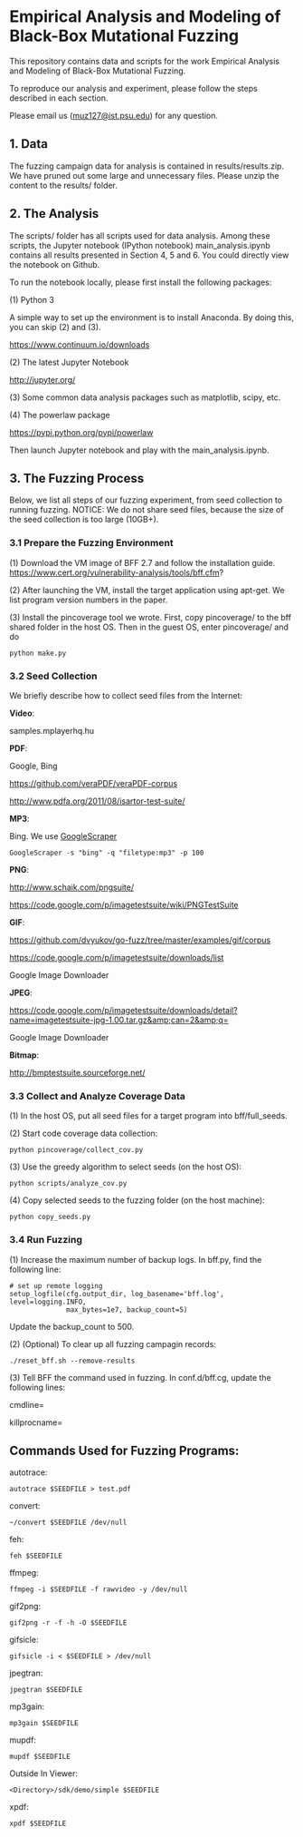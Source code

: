 # Empirical Analysis and Modeling of Black-Box Mutational Fuzzing

This repository contains data and scripts for the work Empirical Analysis and Modeling of Black-Box Mutational Fuzzing. 

To reproduce our analysis and experiment, please follow the steps described in each section.

Please email us (muz127@ist.psu.edu) for any question.


## 1. Data

The fuzzing campaign data for analysis is contained in results/results.zip. We have pruned out some large and unnecessary files.
Please unzip the content to the results/ folder.

## 2. The Analysis

The scripts/ folder has all scripts used for data analysis. Among these scripts, the Jupyter notebook (IPython notebook) 
main_analysis.ipynb contains all results presented in Section 4, 5 and 6. You could directly view the notebook on Github. 

To run the notebook locally, please first install the following packages:

(1) Python 3

A simple way to set up the environment is to install Anaconda. By doing this, you can skip (2) and (3).
	
https://www.continuum.io/downloads

(2) The latest Jupyter Notebook

http://jupyter.org/
  
(3) Some common data analysis packages such as matplotlib, scipy, etc. 

(4) The powerlaw package

https://pypi.python.org/pypi/powerlaw

Then launch Jupyter notebook and play with the main_analysis.ipynb.
	
## 3. The Fuzzing Process

Below, we list all steps of our fuzzing experiment, from seed collection to running fuzzing.
NOTICE: We do not share seed files, because the size of the seed collection is too large (10GB+).

### 3.1 Prepare the Fuzzing Environment

(1) Download the VM image of BFF 2.7 and follow the installation guide.
https://www.cert.org/vulnerability-analysis/tools/bff.cfm?

(2) After launching the VM, install the target application using apt-get. We list program version numbers in the paper.

(3) Install the pincoverage tool we wrote. First, copy pincoverage/ to the bff shared folder in the host OS.
Then in the guest OS, enter pincoverage/ and do

    python make.py

### 3.2 Seed Collection

We briefly describe how to collect seed files from the Internet:

**Video**:

samples.mplayerhq.hu

**PDF**:

Google, Bing

https://github.com/veraPDF/veraPDF-corpus

http://www.pdfa.org/2011/08/isartor-test-suite/

**MP3**:

Bing. We use [GoogleScraper](https://github.com/NikolaiT/GoogleScraper)

    GoogleScraper -s "bing" -q "filetype:mp3" -p 100

**PNG**:

http://www.schaik.com/pngsuite/

https://code.google.com/p/imagetestsuite/wiki/PNGTestSuite

**GIF**:

https://github.com/dvyukov/go-fuzz/tree/master/examples/gif/corpus

https://code.google.com/p/imagetestsuite/downloads/list

Google Image Downloader

**JPEG**:

https://code.google.com/p/imagetestsuite/downloads/detail?name=imagetestsuite-jpg-1.00.tar.gz&amp;can=2&amp;q=

Google Image Downloader

**Bitmap**:

http://bmptestsuite.sourceforge.net/



### 3.3 Collect and Analyze Coverage Data

(1) In the host OS, put all seed files for a target program into bff/full_seeds.

(2) Start code coverage data collection:

    python pincoverage/collect_cov.py

(3) Use the greedy algorithm to select seeds (on the host OS):

    python scripts/analyze_cov.py
	
(4) Copy selected seeds to the fuzzing folder (on the host machine):

    python copy_seeds.py

	
### 3.4 Run Fuzzing

(1) Increase the maximum number of backup logs. In bff.py, find the following line:

    # set up remote logging
    setup_logfile(cfg.output_dir, log_basename='bff.log', level=logging.INFO,
                  max_bytes=1e7, backup_count=5)
				  
Update the backup_count to 500.

(2) (Optional) To clear up all fuzzing campagin records:

    ./reset_bff.sh --remove-results

(3) Tell BFF the command used in fuzzing. In conf.d/bff.cg, update the following lines:

cmdline=<The command>

killprocname=<name of the target program>

## Commands Used for Fuzzing Programs:

autotrace:

    autotrace $SEEDFILE > test.pdf

convert:

    ~/convert $SEEDFILE /dev/null

feh: 

    feh $SEEDFILE

ffmpeg: 

    ffmpeg -i $SEEDFILE -f rawvideo -y /dev/null

gif2png:

    gif2png -r -f -h -O $SEEDFILE

gifsicle:

    gifsicle -i < $SEEDFILE > /dev/null

jpegtran:

    jpegtran $SEEDFILE

mp3gain:

    mp3gain $SEEDFILE

mupdf:

    mupdf $SEEDFILE

Outside In Viewer: 

    <Directory>/sdk/demo/simple $SEEDFILE

xpdf:

    xpdf $SEEDFILE







